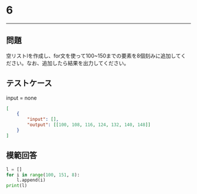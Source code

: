 # 6

---
## 問題

空リストlを作成し、for文を使って100~150までの要素を8個刻みに追加してください。なお、追加したら結果を出力してください。

## テストケース
input = none
```json
[
	{
		"input": [],
		"output": [[100, 108, 116, 124, 132, 140, 148]]
  	}
]
```

## 模範回答
```python
l = []
for i in range(100, 151, 8):
	l.append(i)
print(l)
```